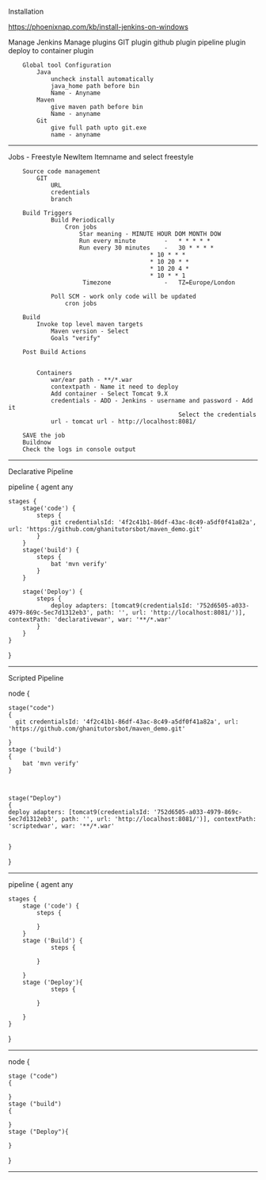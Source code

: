 

Installation

https://phoenixnap.com/kb/install-jenkins-on-windows

Manage Jenkins
        Manage plugins
            GIT plugin
            github plugin
            pipeline plugin
            deploy to container plugin

        Global tool Configuration
            Java
                uncheck install automatically
                java_home path before bin
                Name - Anyname
            Maven
                give maven path before bin
                Name - anyname
            Git
                give full path upto git.exe
                name - anyname
------------------------------------------------------------------------------------------
Jobs - Freestyle
    NewItem
        Itemname and select freestyle

        Source code management
            GIT 
                URL
                credentials
                branch

        Build Triggers
                Build Periodically
                    Cron jobs
                        Star meaning - MINUTE HOUR DOM MONTH DOW
                        Run every minute        -   * * * * *
                        Run every 30 minutes    -   30 * * * *
                                            * 10 * * *
                                            * 10 20 * *
                                            * 10 20 4 *
                                            * 10 * * 1
                         Timezone               -   TZ=Europe/London
                
                Poll SCM - work only code will be updated
                    cron jobs
                        
        Build
            Invoke top level maven targets
                Maven version - Select
                Goals "verify"

        Post Build Actions


            Containers
                war/ear path - **/*.war
                contextpath - Name it need to deploy
                Add container - Select Tomcat 9.X
                credentials - ADD - Jenkins - username and password - Add it
                                                    Select the credentials
                url - tomcat url - http://localhost:8081/

        SAVE the job
        Buildnow
        Check the logs in console output

-------------------------------------------------------------------------------------------

Declarative Pipeline

pipeline {
    agent any

    stages {
        stage('code') {
            steps {
                git credentialsId: '4f2c41b1-86df-43ac-8c49-a5df0f41a82a', url: 'https://github.com/ghanitutorsbot/maven_demo.git'
            }
        }
        stage('build') {
            steps {
                bat 'mvn verify'
            }
        }

        stage('Deploy') {
            steps {
                deploy adapters: [tomcat9(credentialsId: '752d6505-a033-4979-869c-5ec7d1312eb3', path: '', url: 'http://localhost:8081/')], contextPath: 'declarativewar', war: '**/*.war'
            }
        }
    }
}

-------------------------------------------------------------------------------------------

Scripted Pipeline

node {
    
    stage("code")
    {
      git credentialsId: '4f2c41b1-86df-43ac-8c49-a5df0f41a82a', url: 'https://github.com/ghanitutorsbot/maven_demo.git'  
      
    }
    stage ('build')
    {
        bat 'mvn verify'
    }
    

    
    stage("Deploy")
    {
    deploy adapters: [tomcat9(credentialsId: '752d6505-a033-4979-869c-5ec7d1312eb3', path: '', url: 'http://localhost:8081/')], contextPath: 'scriptedwar', war: '**/*.war'

        
    }

}

-------------------------------------------------------------------------------------------



pipeline {
    agent any
    
    stages {
        stage ('code') {
            steps {
                
            }
        }
        stage ('Build') {
                steps {
                
            }
            
        }
        stage ('Deploy'){
                steps {
                
            }
            
        }
    }

  
}

---------------------------------------------------------------------------------------
node {

    stage ("code")
    {

    }
    stage ("build")
    {

    }
    stage ("Deploy"){

    }
}

---------------------------------------------------------------------------------------


